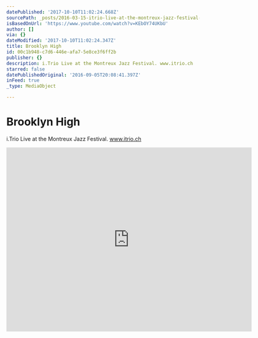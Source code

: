 ```yaml
---
datePublished: '2017-10-10T11:02:24.668Z'
sourcePath: _posts/2016-03-15-itrio-live-at-the-montreux-jazz-festival-brooklyn-high.md
isBasedOnUrl: 'https://www.youtube.com/watch?v=KEbOY74UKbU'
author: []
via: {}
dateModified: '2017-10-10T11:02:24.347Z'
title: Brooklyn High
id: 00c1b948-c7d6-446e-afa7-5e8ce3f6ff2b
publisher: {}
description: i.Trio Live at the Montreux Jazz Festival. www.itrio.ch
starred: false
datePublishedOriginal: '2016-09-05T20:08:41.397Z'
inFeed: true
_type: MediaObject

---
```

# Brooklyn High

i.Trio Live at the Montreux Jazz Festival. www.itrio.ch

<iframe src="https://cdn.embedly.com/widgets/media.html?src=https%3A%2F%2Fwww.youtube.com%2Fembed%2FKEbOY74UKbU%3Ffeature%3Doembed&amp;url=https%3A%2F%2Fwww.youtube.com%2Fwatch%3Fv%3DKEbOY74UKbU&amp;image=https%3A%2F%2Fi.ytimg.com%2Fvi%2FKEbOY74UKbU%2Fhqdefault.jpg&amp;key=b7d04c9b404c499eba89ee7072e1c4f7&amp;type=text%2Fhtml&amp;schema=youtube" width="640" height="480" scrolling="no" frameborder="0" allowfullscreen="allowfullscreen" style=""></iframe>